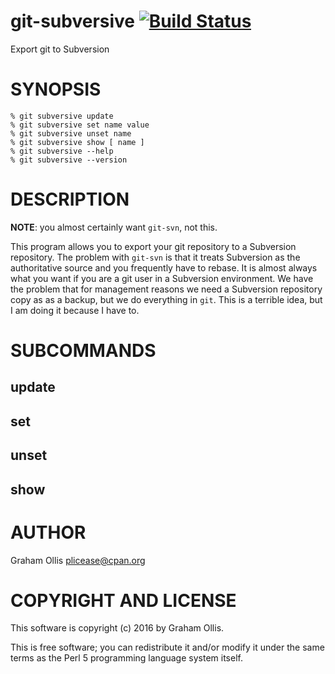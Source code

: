 # git-subversive [![Build Status](https://secure.travis-ci.org/plicease/App-subversive.png)](http://travis-ci.org/plicease/App-subversive)

Export git to Subversion

# SYNOPSIS

    % git subversive update
    % git subversive set name value
    % git subversive unset name
    % git subversive show [ name ]
    % git subversive --help
    % git subversive --version

# DESCRIPTION

**NOTE**: you almost certainly want `git-svn`, not this.

This program allows you to export your git repository to a Subversion repository.
The problem with `git-svn` is that it treats Subversion as the authoritative
source and you frequently have to rebase.  It is almost always what you want if
you are a git user in a Subversion environment.  We have the problem that for
management reasons we need a Subversion repository copy as as a backup, but
we do everything in `git`.  This is a terrible idea, but I am doing it because
I have to.

# SUBCOMMANDS

## update

## set

## unset

## show

# AUTHOR

Graham Ollis <plicease@cpan.org>

# COPYRIGHT AND LICENSE

This software is copyright (c) 2016 by Graham Ollis.

This is free software; you can redistribute it and/or modify it under
the same terms as the Perl 5 programming language system itself.
